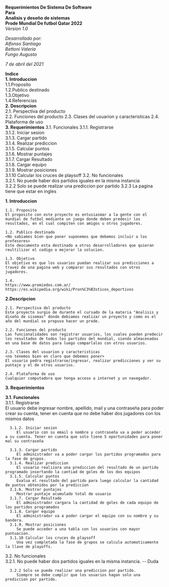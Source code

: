 **Requerimientos De Sistema De Software**  
    **Para**  
        **Analisis y deseño de sistemas**  
        **Prode Mundial De futbol Qatar 2022**  
        *Version 1.0*  

*Desarrollado por:  
   Alfonso Santiago  
   Bettoni Valeria  
   Fungo Augusto*

*7 de abril del 2021*

**Indice**  
**1. Introduccion**  
    1.1.Proposito  
    1.2.Publico destinado  
    1.3.Objetivo  
    1.4.Referencias  
**2. Descripcion**  
    2.1. Perspectiva del producto  
    2.2. Funciones del producto
    2.3. Clases del usuarion y caracteristicas
    2.4. Plataforma de uso  
**3. Requerimientos**
   3.1. Funcionales
      3.1.1. Registrarse  
      3.1.2. Iniciar sesion  
      3.1.3. Cargar partido  
      3.1.4. Realizar prediccion   
      3.1.5. Calcular puntos  
      3.1.6. Mostrar puntajes  
      3.1.7. Cargar Resultado  
      3.1.8. Cargar equipo  
      3.1.9. Mostrar posiciones  
      3.1.10 Calcular los cruces de playsoff
   3.2. No funcionales  
      3.2.1. No puede haber dos partidos iguales en la misma instancia  
      3.2.2 Solo se puede realizar una prediccion por partido
      3.2.3 La pagina tiene que estar en ingles  
  
**1. Introduccion**
    
    1.1. Proposito
    El proposito con este proyecto es entusiasmar a la gente con el mundial de futbol mediante un juego donde deben predecir los resultados, en el cual compiten con amigos u otros jugadores.

    1.2. Publico destinado
    <No sabiamos bien que poner suponemos que debemos incluir a los profesores>
    Este deocumento esta destinado a otros desarrolladores que quieran reultilizar el codigo o mejorar la solucion.

    1.3. Objetivo
    El objetivo es que los usuarios puedan realizar sus predicciones a travez de una pagina web y comparar sus resultados con otros jugadores.

    1.4.
    https://www.promiedos.com.ar/  
    https://es.wikipedia.org/wiki/Pron%C3%B3sticos_deportivos  

**2.Descripcion**  

    2.1. Perspectiva del producto    
    Este proyecto surgio de durante el cursado de la materia "Analisis y diseño de sisemas" donde debiamos realizar un proyecto y como es el año del mundial se propuso hacer un prode.

    2.2. Funciones del producto  
    Las funcionalidades son registrar usuarios, los cuales pueden predecir los resultados de todos los partidos del mundial, siendo almacenadas en una base de datos para luego comparlalas con otros usuarios.

    2.3. Clases del usuarion y caracteristicas  
    <no tenemos bien en claro que debemos poner>
    El usuario podra registrarse/ingresar, realizar predicciones y ver su puntaje y el de otros usuarios.

    2.4. Plataforma de uso  
    Cualquier computadora que tenga acceso a internet y un navegador.

**3. Requerimientos**
   
   **3.1. Funcionales**   
      3.1.1. Registrarse  
         El usuario debe ingresar nombre, apellido, mail y una contraseña para poder crear su cuenta, tener en cuenta que no debe haber dos jugadores con los mismos datos
      
      3.1.2. Iniciar sesion  
         El usuario con su email o nombre y contraseña va a poder acceder a su cuenta. Tener en cuenta que solo tiene 5 oportunidades para poner mal su contraseña         
      
      3.1.3. Cargar partido  
         El administrador va a poder cargar los partidos programados para la fase de grupos.  
      3.1.4. Realizar prediccion   
         El usuario realizara una prediccion del resultado de un partido programado insertando la cantiad de goles de los dos equipos
      3.1.5. Calcular puntos  
         Evalua el resultado del partido para luego calcular la cantidad de puntos obtenidos por la prediccion
      3.1.6. Mostrar puntajes  
         Mostrar puntaje acumulado total de usuario  
      3.1.7. Cargar Resultado  
         El administrador cargara la cantidad de goles de cada equipo de los partidos programados 
      3.1.8. Cargar equipo  
         El administrador va a poder cargar el equipo con su nombre y su bandera.
      3.1.9. Mostrar posiciones
         Se puede acceder a una tabla con los usuarios con mayor puntuacion.
      3.1.10 Calcular los cruces de playsoff
         Una vez completada la fase de grupos se calcula automaticamente la llave de playoffs. 
   3.2. No funcionales  
      3.2.1. No puede haber dos partidos iguales en la misma instancia.
         -- Duda
         
      3.2.2 Solo se puede realizar una prediccion por partido.
         Siempre se debe cumplir que los usuarios hagan solo una prediccion por partido.
         
         
 
